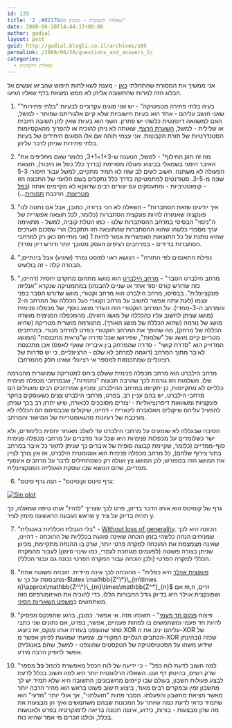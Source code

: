 ```yaml
---
id: 135
title: 'שאלות ותשובות - מקבץ מס&#8217; 2'
date: 2008-06-20T14:44:17+00:00
author: gadial
layout: post
guid: http://gadial.blogli.co.il/archives/105
permalink: /2008/06/20/questions_and_answers_2/
categories:
  - שאלות ותשובות
---
```

אני ממשיך את המסורת שהתחלתי [כאן](http://www.gadial.net/?p=98) - מענה לשאילתות חיפוש שהביאו אנשים אל הבלוג הזה למרות שהתשובה אליהן לא ממש נמצאת בדף שאליו הגיעו.

1) "בעיה בלתי פתירה מטמטיקה" - יש שני סוגים עקרוניים לבעיות "בלתי פתירות" שאני חושב עליהם - אחד הוא בעיות חישוביות שלא קיים אלגוריתם שפותר - למשל, האם למשוואה דיופנטית כלשהי יש פתרון. השני הוא בעיות שאין להן תשובה חיובית או שלילית - למשל, [השערת הרצף](http://he.wikipedia.org/wiki/%D7%94%D7%A9%D7%A2%D7%A8%D7%AA_%D7%94%D7%A8%D7%A6%D7%A3), שאותה לא ניתן להוכיח או להפריך מהאקסיומות הסטנדרטיות של תורת הקבוצות. אני עצמי תוהה אם אלו הסוגים היחידים של בעיות בלתי פתירות שניתן לדבר עליהן.

2) "מה זה חוק החילוף" - למשל, הטענה ש-1+3=3+1, כלומר שאם מחליפים את האיבר הימני בשמאלי בביצוע פעולה מסויימת (בדרך כלל כפל או חיבור), תוצאת הפעולה לא משתנה. חשוב לשים לב שזה לא תמיד מתקיים, למשל עבור חיסור: 5-3 שונה מ-3-5. סטודנטים למתמטיקה בדרך כלל נתקלים בשם הלועזי של התכונה הזו - קומוטטיביות - ומתעסקים עם יצורים רבים שדווקא לא מקיימים אותה ([כפל מטריצות](http://he.wikipedia.org/wiki/%D7%9B%D7%A4%D7%9C_%D7%9E%D7%98%D7%A8%D7%99%D7%A6%D7%95%D7%AA), הרכבת [תמורות](http://he.wikipedia.org/wiki/%D7%AA%D7%9E%D7%95%D7%A8%D7%94_(%D7%9E%D7%AA%D7%9E%D7%98%D7%99%D7%A7%D7%94))&#8230;)

3) "איך יודעים שזאת הסתברות" - השאלה לא הכי ברורה, כמובן, אבל אם נתונה לנו פונקציה שאמורה להיות פונקצית הסתברות (כלומר, לכל תוצאה אפשרית של ה"ניסוי" הבסיסי במרחב ההסתברות שלנו - כמו הטלת קוביה, למשל - מתאימה ערך מספרי כלשהו שהוא ההסתברות שהתוצאה הזו תתקבל) הרי שסכום הערכים שהיא נותנת על כל התוצאות האפשריות אמור להיות 1 (אני מתייחס כאן רק למרחבי הסתברות בדידים - במרחבים רציפים העסק מסובך יותר ודורש דיון נפרד).

4) "נפילת התאומים לפי התורה" - הנושא ראוי לפוסט נפרד (שיגיע) אבל בינתיים, הבהרה קלה - זה בולשיט.

5) "מרחב הילברט הסבר" - [מרחב הילברט](http://he.wikipedia.org/wiki/%D7%9E%D7%A8%D7%97%D7%91_%D7%94%D7%99%D7%9C%D7%91%D7%A8%D7%98) הוא מושג מתחום מתקדם יחסית (דהיינו, כזה שדורש קורס יסוד אחד או שניים להבנתו) במתמטיקה שנקרא "אנליזה פונקציונלית". בבסיסו, מרחב הילברט הוא מרחב וקטורי, מושג שדורש הסבר בפני עצמו (לעת עתה אפשר לחשוב על מרחב וקטורי כעל הכללה של המרחב ה-2 והמרחב ה-3-ממדי). על המרחב הוקטורי הזה הוגדר מושג נוסף, של מכפלה פנימית (מושג שניתן לחשוב עליו כהכללה של מושג הזווית). מהמכפלה הפנימית מושרה מושג של נורמה (שהוא הכללה של מושג האורך). מהנורמה מושרית מטריקה (שהיא הכללה של מרחק), מה שהופך את המרחב הוקטורי בפרט למרחב מטרי. במרחבים מטריים קיים מושג של "שלמות", שפירושו שכל סדרה ש"נראית מתכנסת" (המושג המדוייק הוא "סדרת קושי" - סדרה שהמרחק בין איבריה שואף לאפס) אכן מתכנסת לאיבר מתוך המרחב (דוגמה למרחב לא שלם - הרציונליים, כי יש סדרות של רציונליים שמתכנסות למספר אי רציונלי שאינו חלק מהמרחב).

מרחב הילברט הוא מרחב מכפלה פנימית ששלם ביחס למטריקה שמושרית מהנורמה שלו. השלמות הזו גורמת לכך שהרבה תכונות "נחמדות", שבמרחבי מכפלה פנימית כלליים לא מתקיימות, כן יתקיימו במרחב ההילברט, ומכיוון שמרחבים רבים ומועילים הם מרחבי הילברט, יש בהם עניין רב. בפרט, מרחבי הילברט צצים כשעוסקים בחקר פונקציות ומשוואות דיפרנציאליות - יצורים מסובכים לכאורה, שיש יתרון רב בכך שניתן להפעיל עליהם שיקולים מאלגברה לינארית - דהיינו, שיקולים שבבסיסם הם הכללה לא מורכבת של רעיונות מהגאומטריות של המישור והמרחב.

הסיבה שבגללה לא שומעים על מרחבי הילברט עד לשלב מאוחר יחסית בלימודים, ולא ישר כשלומדים על מכפלות פנימיות היא שכל עוד מדברים על מרחבי מכפלה פנימית סוף-ממדיים (כלומר, שקיימת קבוצה סופית של איברים כך שניתן לתאר כל איבר במרחב בתור צירוף שלהם), כל מרחב מכפלה פנימית הוא אוטומטית הילברט, אז אין צורך לציין את המושג הזה במפורש; לכן המושג צץ ועולה רק כשמתחילים לדבר על מרחבים אינסוף ממדיים, שהם הנושא שבו עוסקת האנליזה הפונקציונלית.

6) "גרף סינוס וקוסינוס" - הנה גרף סינוס:

[![Sin plot](http://www.gadial.net/wp-content/uploads/2008/05/sinplot.png)](http://www.gadial.net/wp-content/uploads/2008/05/sinplot.png "Sin plot")

גרף של קוסינוס הוא אותו הדבר בדיוק, פרט לכך שצריך "להזיז" אותו טיפה שמאלה, כך שראש הגבעה הראשונה מימין לציר y תהיה בדיוק על ציר y.

7) "בלי הגבלת הכלליות באנגלית" - [Without loss of generality](http://en.wikipedia.org/wiki/Without_loss_of_generality). הכוונה היא לכך שמניחים הנחה כלשהי בזמן הוכחה שאינה פוגעת בכלליות של ההוכחה - דהיינו, שאינה מצמצמת את ההוכחה למקרה פרטי יותר, שרק בו ההנחה מתקיימת, מכיוון שניתן בצורה פשוטה (לפעמים מגוחכת לגמרי, כמו שינוי סימון) לעבור מהמקרה הכללי למקרה הפרטי (ולכן הוכחה עבור המקרה הפרטי נכונה גם עבור הכללי).

8) "[פונקצית אוילר](http://he.wikipedia.org/wiki/%D7%A4%D7%95%D7%A0%D7%A7%D7%A6%D7%99%D7%AA_%D7%90%D7%95%D7%99%D7%9C%D7%A8) היא כפלית" - ההוכחה לכך אינה מיידית. הוכחה פשוטה אחת מתבססת על כך ש-$latex \mathbb{Z^\*}\_{m\times n}\approx\mathbb{Z^\*}\_{m}\times\mathbb{Z^*}_{n}$ אם m,n זרים, ושפונקצית אוילר היא בדיוק גודל החבורות הללו. כדי להוכיח את האיזומורפיזם הזה משתמשים ב[משפט השאריות הסיני](http://he.wikipedia.org/wiki/%D7%9E%D7%A9%D7%A4%D7%98_%D7%94%D7%A9%D7%90%D7%A8%D7%99%D7%95%D7%AA_%D7%94%D7%A1%D7%99%D7%A0%D7%99).

9) "פיצוח [פנקס חד פעמי](http://he.wikipedia.org/wiki/%D7%A4%D7%A0%D7%A7%D7%A1_%D7%97%D7%93_%D7%A4%D7%A2%D7%9E%D7%99)" - תשכחו מזה. אי אפשר. כמובן, ברגע שהפנקס מפסיק להיות חד פעמי ומשתמשים בו לפחות פעמיים, אפשר; בפרט, אם נתונים שני כתבי סתר שהוצפנו בעזרת אותו פנקס, אז ביצוע XOR עליהם יניב את ה-XOR של הכתבים הגלויים המקוריים. שמעתי שמועות לפיהן אפשר מ-XOR שכזה (ובהינתן שידוע משהו על הסטטיסטיקה של הטקסטים שהוצפנו - למשל, שהם באנגלית) אפשר להפיק הרבה מידע.

10) "למה חשוב לדעת לוח כפל" - כי ידיעה של לוח הכפל מאפשרת לכפול **כל** מספר שרק רוצים, בהינתן דף ועט. השאלה הרלוונטית יותר היא למה חשוב בכלל לדעת לבצע פעולות חשבון, בעולם שבו קיימים מחשבונים; התשובה היא שלא תמיד יש לך מחשבון זמין ובמקרים רבים מאוד, ביצוע חישוב פשוט בראש הוא מהיר הרבה יותר מאשר מציאת מחשבון והפעלתו. הסבר פחות "תועלתני", אך אולי יותר "מדעי" הוא שתמיד כדאי לדעת כמה שיותר על המכונות שבהם משתמשים ואיך הן מבצעות את מה שהן מבצעות - בורות, כידוע, איננה תכונה בריאה לדמוקרטיה בפרט ולאנושות בכלל, וכולנו זוכרים מי אמר שהיא כוח.